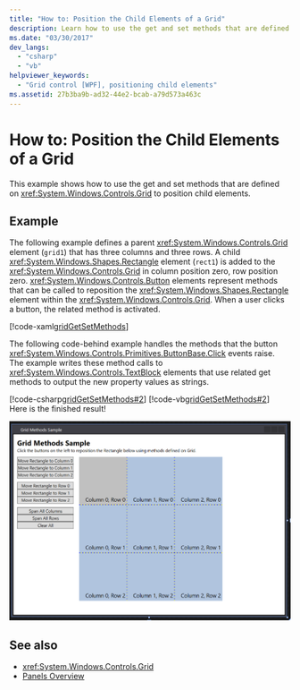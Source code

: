 ```yaml
---
title: "How to: Position the Child Elements of a Grid"
description: Learn how to use the get and set methods that are defined on a Windows Presentation Foundation Grid to position child elements.
ms.date: "03/30/2017"
dev_langs: 
  - "csharp"
  - "vb"
helpviewer_keywords: 
  - "Grid control [WPF], positioning child elements"
ms.assetid: 27b3ba9b-ad32-44e2-bcab-a79d573a463c
---
```

# How to: Position the Child Elements of a Grid

This example shows how to use the get and set methods that are defined on <xref:System.Windows.Controls.Grid> to position child elements.  
  
## Example  

 The following example defines a parent <xref:System.Windows.Controls.Grid> element (`grid1`) that has three columns and three rows. A child <xref:System.Windows.Shapes.Rectangle> element (`rect1`) is added to the <xref:System.Windows.Controls.Grid> in column position zero, row position zero. <xref:System.Windows.Controls.Button> elements represent methods that can be called to reposition the <xref:System.Windows.Shapes.Rectangle> element within the <xref:System.Windows.Controls.Grid>. When a user clicks a button, the related method is activated.  
  
 [!code-xaml[gridGetSetMethods](~/samples/snippets/csharp/VS_Snippets_Wpf/gridGetSetMethods/CSharp/Window1.xaml)]  
  
 The following code-behind example handles the methods that the button <xref:System.Windows.Controls.Primitives.ButtonBase.Click> events raise. The example writes these method calls to <xref:System.Windows.Controls.TextBlock> elements that use related get methods to output the new property values as strings.  
  
 [!code-csharp[gridGetSetMethods#2](~/samples/snippets/csharp/VS_Snippets_Wpf/gridGetSetMethods/CSharp/Window1.xaml.cs#2)]
 [!code-vb[gridGetSetMethods#2](~/samples/snippets/visualbasic/VS_Snippets_Wpf/gridGetSetMethods/VisualBasic/Window1.xaml.vb#2)]  
 Here is the finished result!

 ![a screenshot depicts a WPF user interface with two columns, the right side has a 3 x 3 grid and the left has buttons to move a colored rectangle between the columns and rows of the grid](././media/grid-methods-sample.png)
  
## See also

- <xref:System.Windows.Controls.Grid>
- [Panels Overview](panels-overview.md)
